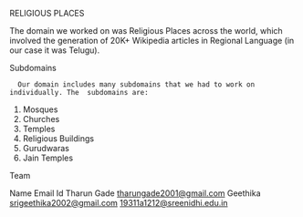 RELIGIOUS PLACES

The domain we worked on was Religious Places across the world, which involved the generation of 20K+ Wikipedia articles in Regional Language (in our case it was Telugu). 

Subdomains

      Our domain includes many subdomains that we had to work on individually. The  subdomains are:

1.	Mosques
2.	Churches
3.	Temples
4.	Religious Buildings
5.	Gurudwaras
6.	Jain Temples

Team
		
Name			Email Id
Tharun Gade		tharungade2001@gmail.com
Geethika 		srigeethika2002@gmail.com
			19311a1212@sreenidhi.edu.in




